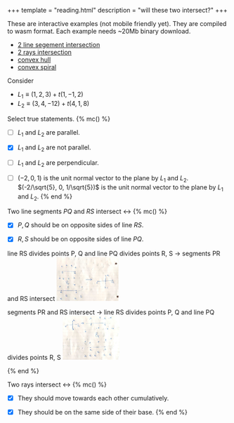 +++
template = "reading.html"
description = "will these two intersect?"
+++

These are interactive examples (not mobile friendly yet). They are compiled to wasm format. Each example needs ~20Mb binary download.
- [2 line segement intersection](/wasm.html?name=xn_2_lnsegs)
- [2 rays intersection](/wasm.html?name=xn_2_rays)
- [convex hull](/wasm.html?name=convex_hull)
- [convex spiral](/wasm.html?name=convex_spiral)

Consider
- $L_1 \equiv (1, 2, 3) + t (1, -1, 2)$
- $L_2 \equiv (3, 4, -12) + t (4, 1, 8)$

Select true statements.
{% mc() %}
- [ ] $L_1$ and $L_2$ are parallel.
- [x] $L_1$ and $L_2$ are not parallel.
- [ ] $L_1$ and $L_2$ are perpendicular.
- [ ] $(-2, 0, 1)$ is the unit normal vector to the plane by $L_1$ and $L_2$.
$(-2/\sqrt{5}, 0, 1/\sqrt{5})$ is the unit normal vector to the plane by $L_1$ and $L_2$.
{% end %}


Two line segments $PQ$ and $RS$ intersect $\leftrightarrow$
{% mc() %}
- [x] $P, Q$ should be on opposite sides of line $RS$.

- [x] $R, S$ should be on opposite sides of line $PQ$.

line RS divides points P, Q and line PQ divides points R, S $\rightarrow$ segments PR and RS intersect
<img src="./lineseg_lineseg2.jpg" height="100px"/>


segments PR and RS intersect $\rightarrow$ line RS divides points P, Q and line PQ divides points R, S
<img src="./lineseg_lineseg1.jpg" height="100px"/>

{% end %}

Two rays intersect $\leftrightarrow$
{% mc() %}
- [x] They should move towards each other cumulatively.
- [x] They should be on the same side of their base.
{% end %}

